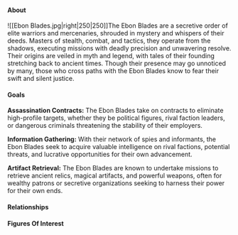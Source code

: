 #### About
![[Ebon Blades.jpg|right|250|250]]The Ebon Blades are a secretive order of elite warriors and mercenaries, shrouded in mystery and whispers of their deeds. Masters of stealth, combat, and tactics, they operate from the shadows, executing missions with deadly precision and unwavering resolve. Their origins are veiled in myth and legend, with tales of their founding stretching back to ancient times. Though their presence may go unnoticed by many, those who cross paths with the Ebon Blades know to fear their swift and silent justice.

#### Goals
**Assassination Contracts:** The Ebon Blades take on contracts to eliminate high-profile targets, whether they be political figures, rival faction leaders, or dangerous criminals threatening the stability of their employers.

**Information Gathering:** With their network of spies and informants, the Ebon Blades seek to acquire valuable intelligence on rival factions, potential threats, and lucrative opportunities for their own advancement.

**Artifact Retrieval:** The Ebon Blades are known to undertake missions to retrieve ancient relics, magical artifacts, and powerful weapons, often for wealthy patrons or secretive organizations seeking to harness their power for their own ends.
#### Relationships

#### Figures Of Interest
